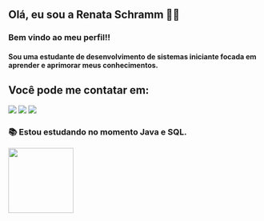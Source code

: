 ## Olá, eu sou a Renata Schramm 👋🤍
### Bem vindo ao meu perfil!!
#### Sou uma estudante de desenvolvimento de sistemas iniciante focada em aprender e aprimorar meus conhecimentos.
## Você pode me contatar em:

<div>
  <a href="https://www.linkedin.com/in/renata-schramm-9261b5226" target="_blank"><img src="https://img.shields.io/badge/LinkedIn-0077B5?style=for-the-badge&logo=linkedin&logoColor=white" target"_blank"></a>
  <a href = "mailto:renataschramm113474@gmail.com"><img src="https://img.shields.io/badge/Gmail-D14836?style=for-the-badge&logo=gmail&logoColor=white" target="_blank"></a>
  <a href="https://www.instagram.com/renataschram/" target="_blank"><img src="https://img.shields.io/badge/Instagram-E4405F?style=for-the-badge&logo=instagram&logoColor=white" target"_blank"></a>
  </div>

 ### 📚 Estou estudando no momento Java e SQL.
  

<div>
  <img height="130em" src="https://github-readme-stats.vercel.app/api/top-langs/?username=RenataSch&layout=compact&langs_count=16&theme=tokyonight"/_>

  </div>



<!--
**RenataSch/RenataSch** is a ✨ _special_ ✨ repository because its `README.md` (this file) appears on your GitHub profile.

Here are some ideas to get you started:

- 🔭 I’m currently working on ...
- 🌱 I’m currently learning ...
- 👯 I’m looking to collaborate on ...
- 🤔 I’m looking for help with ...
- 💬 Ask me about ...
- 📫 How to reach me: ...
- 😄 Pronouns: ...
- ⚡ Fun fact: ...
-->
